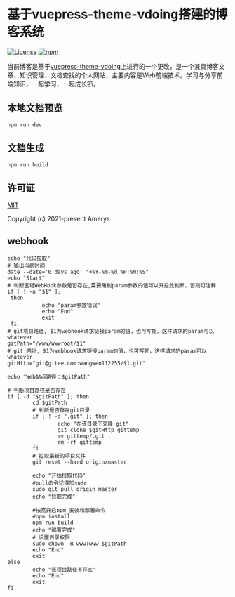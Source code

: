 # 基于vuepress-theme-vdoing搭建的博客系统

<p>
    <a href="https://github.com/wangwen112255/blog/blob/master/LICENSE"><img src="https://img.shields.io/github/license/Chubby-Duner/blog
" alt="License"></a>
    <a href="https://www.npmjs.com/package/vuepress-theme-vdoing"><img alt="npm" src="https://img.shields.io/npm/v/vuepress-theme-vdoing"></a>
</p>

当前博客是基于[vuepress-theme-vdoing](https://github.com/xugaoyi/vuepress-theme-vdoing)上进行的一个更改，是一个兼具博客文章、知识管理、文档查找的个人网站，主要内容是Web前端技术。学习与分享前端知识，一起学习，一起成长叭。

## 本地文档预览
```
npm run dev
```

## 文档生成
```
npm run build
```

## 许可证
[MIT](https://github.com/wangwen112255/blog/blob/master/LICENSE)

Copyright (c) 2021-present Amerys


##  webhook

```shell
echo "代码拉取"
# 输出当前时间
date --date='0 days ago' "+%Y-%m-%d %H:%M:%S"
echo "Start"
# 判断宝塔WebHook参数是否存在,需要用到param参数的话可以开启此判断，否则可注释
if [ ! -n "$1" ];
 then 
           echo "param参数错误"
           echo "End"
           exit
 fi
# git项目路径, $1为webhook请求链接param的值，也可写死，这样请求的param可以whatever
gitPath="/www/wwwroot/$1"
# git 网址, $1为webhook请求链接param的值，也可写死，这样请求的param可以whatever
gitHttp="git@gitee.com:wangwen112255/$1.git"
 
echo "Web站点路径：$gitPath"
 
# 判断项目路径是否存在
if [ -d "$gitPath" ]; then
        cd $gitPath
        # 判断是否存在git目录
        if [ ! -d ".git" ]; then
                echo "在该目录下克隆 git"
                git clone $gitHttp gittemp
                mv gittemp/.git .
                rm -rf gittemp
        fi
        # 拉取最新的项目文件
        git reset --hard origin/master
        
        echo "开始拉取代码"
        #pull命令记得加sudo
        sudo git pull origin master
        echo "拉取完成"
        
        #按需开启npm 安装和部署命令
        #npm install
        npm run build
        echo "部署完成"
        # 设置目录权限
        sudo chown -R www:www $gitPath
        echo "End"
        exit
else
        echo "该项目路径不存在"
        echo "End"
        exit
fi

```
